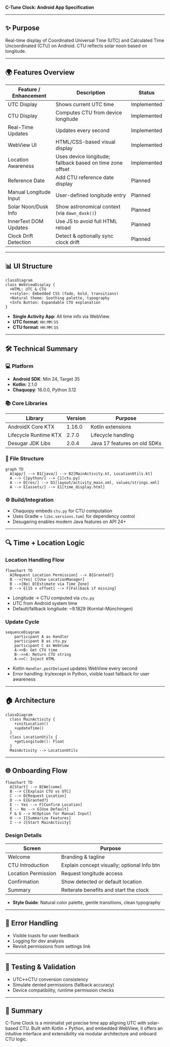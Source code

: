 **C-Tune Clock: Android App Specification**

---

## ✨ Purpose
Real-time display of Coordinated Universal Time (UTC) and Calculated Time Uncoordinated (CTU) on Android. CTU reflects solar noon based on longitude.

---

## 🌍 Features Overview
| Feature / Enhancement       | Description                                                       | Status       |
|----------------------------|-------------------------------------------------------------------|--------------|
| UTC Display                | Shows current UTC time                                            | Implemented  |
| CTU Display                | Computes CTU from device longitude                                | Implemented  |
| Real-Time Updates          | Updates every second                                              | Implemented  |
| WebView UI                 | HTML/CSS-based visual display                                     | Implemented  |
| Location Awareness         | Uses device longitude; fallback based on time zone offset         | Implemented  |
| Reference Date             | Add CTU reference date display                                    | Planned      |
| Manual Longitude Input     | User-defined longitude entry                                      | Planned      |
| Solar Noon/Dusk Info       | Show astronomical context (via `dawn_dusk()`)                     | Planned      |
| InnerText DOM Updates      | Use JS to avoid full HTML reload                                  | Planned      |
| Clock Drift Detection      | Detect & optionally sync clock drift                              | Planned      |

---

## 📊 UI Structure
```mermaid
classDiagram
class WebViewDisplay {
  +HTML: UTC & CTU
  +<style>: Embedded CSS (fade, bold, transitions)
  +Natural theme: Soothing palette, typography
  +Info Button: Expandable CTU explanation
}
```
- **Single Activity App**: All time info via WebView.
- **UTC format**: `HH:MM:SS`
- **CTU format**: `HH:MM:SS`

---

## 🛠 Technical Summary

### 💻 Platform
- **Android SDK**: Min 24, Target 35
- **Kotlin**: 2.1.0
- **Chaquopy**: 16.0.0, Python 3.12

### 📚 Core Libraries
| Library | Version | Purpose |
|---|---|---|
| AndroidX Core KTX | 1.16.0 | Kotlin extensions |
| Lifecycle Runtime KTX | 2.7.0 | Lifecycle handling |
| Desugar JDK Libs | 2.0.4 | Java 17 features on old SDKs |

### 📁 File Structure
```mermaid
graph TD
  A[app/] --> B1[java/] --> B2[MainActivity.kt, LocationUtils.kt]
  A --> C[python/] --> C1[ctu.py]
  A --> D[res/] --> D1[layout/activity_main.xml, values/strings.xml]
  A --> E[assets/] --> E1[time_display.html]
```

### ⚙️ Build/Integration
- Chaquopy embeds `ctu.py` for CTU computation
- Uses Gradle + `libs.versions.toml` for dependency control
- Desugaring enables modern Java features on API 24+

---

## 🔍 Time + Location Logic

### Location Handling Flow
```mermaid
flowchart TD
  A[Request Location Permission] --> B{Granted?}
  B -->|Yes| C[Use LocationManager]
  B -->|No| D[Estimate via Time Zone]
  D --> E[15 × offset] --> F[Fallback if missing]
```
- Longitude → CTU computed via `ctu.py`
- UTC from Android system time
- Default/fallback longitude: ~9.1829 (Korntal-Münchingen)

### Update Cycle
```mermaid
sequenceDiagram
    participant A as Handler
    participant B as ctu.py
    participant C as WebView
    A->>B: Get CTU time
    B-->>A: Return CTU string
    A->>C: Inject HTML
```
- Kotlin `Handler.postDelayed` updates WebView every second
- Error handling: try/except in Python, visible toast fallback for user awareness

---

## 🏠 Architecture
```mermaid
classDiagram
  class MainActivity {
    +initLocation()
    +updateTime()
  }
  class LocationUtils {
    +getLongitude(): Float
  }
  MainActivity --> LocationUtils
```

---

## 🌐 Onboarding Flow
```mermaid
flowchart TD
  A[Start] --> B[Welcome]
  B --> C[Explain CTU vs UTC]
  C --> D[Request Location]
  D --> E{Granted?}
  E -- Yes --> F[Confirm Location]
  E -- No --> G[Use Default]
  F & G --> H[Option for Manual Input]
  H --> I[Summarize Features]
  I --> J[Start MainActivity]
```

### Design Details
| Screen              | Purpose                                   |
|---------------------|--------------------------------------------|
| Welcome             | Branding & tagline                        |
| CTU Introduction    | Explain concept visually; optional Info btn |
| Location Permission | Request longitude access                  |
| Confirmation        | Show detected or default location         |
| Summary             | Reiterate benefits and start the clock    |

- **Style Guide**: Natural color palette, gentle transitions, clean typography

---

## 🚫 Error Handling
- Visible toasts for user feedback
- Logging for dev analysis
- Revisit permissions from settings link

---

## 📝 Testing & Validation
- UTC↔CTU conversion consistency
- Simulate denied permissions (fallback accuracy)
- Device compatibility, runtime permission checks

---

## 🔄 Summary
C-Tune Clock is a minimalist yet precise time app aligning UTC with solar-based CTU. Built with Kotlin + Python, and embedded WebView, it offers an intuitive interface and extensibility via modular architecture and onboard CTU logic.
